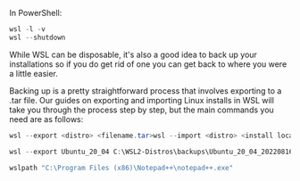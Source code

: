 In PowerShell:
```powershell
wsl -l -v
wsl --shutdown
```

While WSL can be disposable, it's also a good idea to back up your installations so if you do get rid of one you can get back to where you were a little easier.

Backing up is a pretty straightforward process that involves exporting to a .tar file. Our guides on exporting and importing Linux installs in WSL will take you through the process step by step, but the main commands you need are as follows:

```powershell
wsl --export <distro> <filename.tar>wsl --import <distro> <install location=""> <filename> </filename></install></distro></filename.tar></distro>
```

```powershell
wsl --export Ubuntu_20_04 C:\WSL2-Distros\backups\Ubuntu_20_04_20220816.tar
```

```bash
wslpath "C:\Program Files (x86)\Notepad++\notepad++.exe"
```